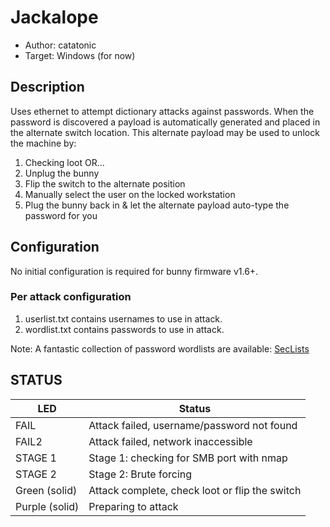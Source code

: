 # Jackalope
* Author: catatonic
* Target: Windows (for now)

## Description

Uses ethernet to attempt dictionary attacks against passwords. When the password is discovered a payload is automatically generated and placed in the alternate switch location. This alternate payload may be used to unlock the machine by:

1. Checking loot OR...
2. Unplug the bunny
3. Flip the switch to the alternate position
4. Manually select the user on the locked workstation
5. Plug the bunny back in & let the alternate payload auto-type the password for you

## Configuration
No initial configuration is required for bunny firmware v1.6+.

### Per attack configuration
1. userlist.txt contains usernames to use in attack.
2. wordlist.txt contains passwords to use in attack.

Note: A fantastic collection of password wordlists are available: [SecLists](https://github.com/danielmiessler/SecLists)

## STATUS

| LED                     | Status                                         |
| ----------------------- | ---------------------------------------------- |
| FAIL                    | Attack failed, username/password not found     |
| FAIL2                   | Attack failed, network inaccessible            |
| STAGE 1                 | Stage 1: checking for SMB port with nmap       |
| STAGE 2                 | Stage 2: Brute forcing                         |
| Green (solid)           | Attack complete, check loot or flip the switch |
| Purple (solid)          | Preparing to attack                            |

